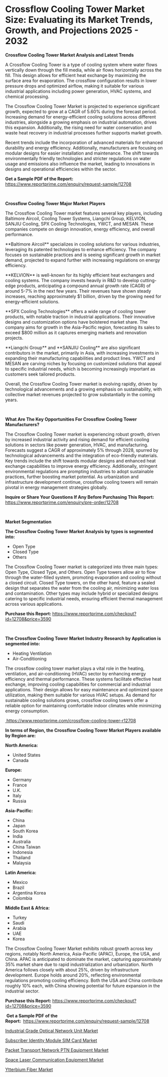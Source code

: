 <p><h1>Crossflow Cooling Tower Market Size: Evaluating its Market Trends, Growth, and Projections 2025 - 2032</h1></p><p><strong>Crossflow Cooling Tower Market Analysis and Latest Trends</strong></p>
<p><p>A Crossflow Cooling Tower is a type of cooling system where water flows vertically down through the fill media, while air flows horizontally across the fill. This design allows for efficient heat exchange by maximizing the surface area for evaporation. The crossflow configuration results in lower pressure drops and optimized airflow, making it suitable for various industrial applications including power generation, HVAC systems, and chemical processing.</p><p>The Crossflow Cooling Tower Market is projected to experience significant growth, expected to grow at a CAGR of 5.60% during the forecast period. Increasing demand for energy-efficient cooling solutions across different industries, alongside a growing emphasis on industrial automation, drives this expansion. Additionally, the rising need for water conservation and waste heat recovery in industrial processes further supports market growth. </p><p>Recent trends include the incorporation of advanced materials for enhanced durability and energy efficiency. Additionally, manufacturers are focusing on modular designs for easier installation and maintenance. The shift towards environmentally friendly technologies and stricter regulations on water usage and emissions also influence the market, leading to innovations in designs and operational efficiencies within the sector.</p></p>
<p><strong>Get a Sample PDF of the Report:&nbsp;</strong> <a href="https://www.reportprime.com/enquiry/request-sample/12708?utm_campaign=2012&utm_medium=2&utm_source=Github&utm_content=ia&utm_term=19032025&utm_id=crossflow-cooling-tower">https://www.reportprime.com/enquiry/request-sample/12708</a></p>
<p>&nbsp;</p>
<p><strong>Crossflow Cooling Tower Major Market Players</strong></p>
<p><p>The Crossflow Cooling Tower market features several key players, including Baltimore Aircoil, Cooling Tower Systems, Liangchi Group, KELVION, SANJIU Cooling, SPX Cooling Technologies, YWCT, and MESAN. These companies compete on design innovation, energy efficiency, and overall performance.</p><p>**Baltimore Aircoil** specializes in cooling solutions for various industries, leveraging its patented technologies to enhance efficiency. The company focuses on sustainable practices and is seeing significant growth in market demand, projected to expand further with increasing regulations on energy efficiency.</p><p>**KELVION** is well-known for its highly efficient heat exchangers and cooling systems. The company invests heavily in R&D to develop cutting-edge products, anticipating a compound annual growth rate (CAGR) of around 5-7% in the next few years. Their revenues have shown steady increases, reaching approximately $1 billion, driven by the growing need for energy-efficient solutions.</p><p>**SPX Cooling Technologies** offers a wide range of cooling tower products, with notable traction in industrial applications. Their innovative designs and customization options have bolstered market share. The company aims for growth in the Asia-Pacific region, forecasting its sales to exceed $800 million as it captures emerging markets and renovation projects.</p><p>**Liangchi Group** and **SANJIU Cooling** are also significant contributors in the market, primarily in Asia, with increasing investments in expanding their manufacturing capabilities and product lines. YWCT and MESAN are carving niches by focusing on customized solutions that appeal to specific industrial needs, which is becoming increasingly important as customers seek tailored products.</p><p>Overall, the Crossflow Cooling Tower market is evolving rapidly, driven by technological advancements and a growing emphasis on sustainability, with collective market revenues projected to grow substantially in the coming years.</p></p>
<p>&nbsp;</p>
<p><strong>What Are The Key Opportunities For Crossflow Cooling Tower Manufacturers?</strong></p>
<p><p>The Crossflow Cooling Tower market is experiencing robust growth, driven by increased industrial activity and rising demand for efficient cooling solutions in sectors like power generation, HVAC, and manufacturing. Forecasts suggest a CAGR of approximately 5% through 2028, spurred by technological advancements and the integration of eco-friendly materials. Key trends include the shift towards modular designs and enhanced heat exchange capabilities to improve energy efficiency. Additionally, stringent environmental regulations are prompting industries to adopt sustainable practices, further boosting market potential. As urbanization and infrastructure development continue, crossflow cooling towers will remain pivotal in energy management strategies globally.</p></p>
<p><strong>Inquire or Share Your Questions If Any Before Purchasing This Report:</strong> <a href="https://www.reportprime.com/enquiry/pre-order/12708?utm_campaign=2012&utm_medium=2&utm_source=Github&utm_content=ia&utm_term=19032025&utm_id=crossflow-cooling-tower">https://www.reportprime.com/enquiry/pre-order/12708</a></p>
<p>&nbsp;</p>
<p><strong>Market Segmentation</strong></p>
<p><strong>The Crossflow Cooling Tower Market Analysis by types is segmented into:</strong></p>
<p><ul><li>Open Type</li><li>Closed Type</li><li>Others</li></ul></p>
<p><p>The Crossflow Cooling Tower market is categorized into three main types: Open Type, Closed Type, and Others. Open Type towers allow air to flow through the water-filled system, promoting evaporation and cooling without a closed circuit. Closed Type towers, on the other hand, feature a sealed design that separates the water from the cooling air, minimizing water loss and contamination. Other types may include hybrid or specialized designs catering to specific industrial needs, ensuring efficient thermal management across various applications.</p></p>
<p><strong>Purchase this Report:&nbsp;</strong><a href="https://www.reportprime.com/checkout?id=12708&price=3590&utm_campaign=2012&utm_medium=2&utm_source=Github&utm_content=ia&utm_term=19032025&utm_id=crossflow-cooling-tower">https://www.reportprime.com/checkout?id=12708&price=3590</a></p>
<p>&nbsp;</p>
<p><strong>The Crossflow Cooling Tower Market Industry Research by Application is segmented into:</strong></p>
<p><ul><li>Heating Ventilation</li><li>Air-Conditioning</li></ul></p>
<p><p>The crossflow cooling tower market plays a vital role in the heating, ventilation, and air-conditioning (HVAC) sector by enhancing energy efficiency and thermal performance. These systems facilitate effective heat exchange, improving cooling capabilities for commercial and industrial applications. Their design allows for easy maintenance and optimized space utilization, making them suitable for various HVAC setups. As demand for sustainable cooling solutions grows, crossflow cooling towers offer a reliable option for maintaining comfortable indoor climates while minimizing energy consumption.</p></p>
<p><a href="https://www.reportprime.com/crossflow-cooling-tower-r12708?utm_campaign=2012&utm_medium=2&utm_source=Github&utm_content=ia&utm_term=19032025&utm_id=crossflow-cooling-tower">&nbsp;https://www.reportprime.com/crossflow-cooling-tower-r12708</a></p>
<p><strong>In terms of Region, the Crossflow Cooling Tower Market Players available by Region are:</strong></p>
<p>
    <p> <strong> North America: </strong>
        <ul>
            <li>United States</li>
            <li>Canada</li>
        </ul>
        </p> 
    <p> <strong> Europe: </strong>
        <ul>
            <li>Germany</li>
            <li>France</li>
            <li>U.K.</li>
            <li>Italy</li>
            <li>Russia</li>
        </ul>
        </p> 
    <p> <strong> Asia-Pacific: </strong>
        <ul>
            <li>China</li>
            <li>Japan</li>
            <li>South Korea</li>
            <li>India</li>
            <li>Australia</li>
            <li>China Taiwan</li>
            <li>Indonesia</li>
            <li>Thailand</li>
            <li>Malaysia</li>
        </ul>
        </p> 
    <p> <strong> Latin America: </strong>
        <ul>
            <li>Mexico</li>
            <li>Brazil</li>
            <li>Argentina Korea</li>
            <li>Colombia</li>
        </ul>
        </p> 
    <p> <strong> Middle East & Africa: </strong>
        <ul>
            <li>Turkey</li>
            <li>Saudi</li>
            <li>Arabia</li>
            <li>UAE</li>
            <li>Korea</li>
        </ul>
    </p>
    </p>
<p><p>The Crossflow Cooling Tower Market exhibits robust growth across key regions, notably North America, Asia-Pacific (APAC), Europe, the USA, and China. APAC is anticipated to dominate the market, capturing approximately 35% market share due to rapid industrialization and urbanization. North America follows closely with about 25%, driven by infrastructure development. Europe holds around 20%, reflecting environmental regulations promoting cooling efficiency. Both the USA and China contribute roughly 10% each, with China showing potential for future expansion in the industrial sector.</p></p>
<p><strong>Purchase this Report: </strong><a href="https://www.reportprime.com/checkout?id=12708&price=3590&utm_campaign=2012&utm_medium=2&utm_source=Github&utm_content=ia&utm_term=19032025&utm_id=crossflow-cooling-tower">https://www.reportprime.com/checkout?id=12708&price=3590</a></p>
<p>&nbsp;<strong>Get a Sample PDF of the Report:&nbsp;&nbsp;</strong><a href="https://www.reportprime.com/enquiry/request-sample/12708?utm_campaign=2012&utm_medium=2&utm_source=Github&utm_content=ia&utm_term=19032025&utm_id=crossflow-cooling-tower">https://www.reportprime.com/enquiry/request-sample/12708</a></p>
<p><strong></strong></p>
<p><p><a href="https://github.com/agemakisel4b/Market-Research-Report-List-1/blob/main/industrial-grade-optical-network-unit-market.md?utm_campaign=2012&utm_medium=2&utm_source=Github&utm_content=ia&utm_term=19032025&utm_id=crossflow-cooling-tower">Industrial Grade Optical Network Unit Market</a></p><p><a href="https://github.com/marfosamiko7/Market-Research-Report-List-1/blob/main/subscriber-identity-module-sim-card-market.md?utm_campaign=2012&utm_medium=2&utm_source=Github&utm_content=ia&utm_term=19032025&utm_id=crossflow-cooling-tower">Subscriber Identity Module SIM Card Market</a></p><p><a href="https://github.com/grimssummouc/Market-Research-Report-List-1/blob/main/packet-transport-network-ptn-equipment-market.md?utm_campaign=2012&utm_medium=2&utm_source=Github&utm_content=ia&utm_term=19032025&utm_id=crossflow-cooling-tower">Packet Transport Network PTN Equipment Market</a></p><p><a href="https://github.com/bawksmaedamu/Market-Research-Report-List-1/blob/main/space-laser-communication-equipment-market.md?utm_campaign=2012&utm_medium=2&utm_source=Github&utm_content=ia&utm_term=19032025&utm_id=crossflow-cooling-tower">Space Laser Communication Equipment Market</a></p><p><a href="https://github.com/gierlravasty/Market-Research-Report-List-1/blob/main/ytterbium-fiber-market.md?utm_campaign=2012&utm_medium=2&utm_source=Github&utm_content=ia&utm_term=19032025&utm_id=crossflow-cooling-tower">Ytterbium Fiber Market</a></p></p>